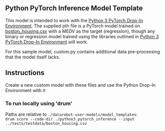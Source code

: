 ## Python PyTorch Inference Model Template


This model is intended to work with the [Python 3 PyTorch Drop-In Environment](../../public_dropin_environments/python3_pytorch/).
The supplied pth file is a PyTorch model trained on [boston_housing.csv](../../tests/testdata/boston_housing.csv)
with a MEDV as the target (regression), though any binary or regression model trained using the libraries
outlined in [Python 3 PyTorch Drop-In Environment](../../public_dropin_environments/python3_pytorch/) will work.

For this sample model, custom.py contains additional data pre-processing that the model itself lacks.

## Instructions
Create a new custom model with these files and use the Python Drop-In Environment with it

### To run locally using 'drum'
Paths are relative to `./datarobot-user-models/model_templates`:  
`drum score --code-dir ./python3_pytorch_inference --input ../tests/testdata/boston_housing.csv`